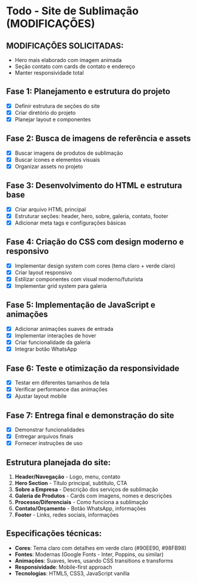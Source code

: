 # Todo - Site de Sublimação (MODIFICAÇÕES)

## MODIFICAÇÕES SOLICITADAS:
- Hero mais elaborado com imagem animada
- Seção contato com cards de contato e endereço
- Manter responsividade total

## Fase 1: Planejamento e estrutura do projeto
- [x] Definir estrutura de seções do site
- [x] Criar diretório do projeto
- [x] Planejar layout e componentes

## Fase 2: Busca de imagens de referência e assets
- [x] Buscar imagens de produtos de sublimação
- [x] Buscar ícones e elementos visuais
- [x] Organizar assets no projeto

## Fase 3: Desenvolvimento do HTML e estrutura base
- [x] Criar arquivo HTML principal
- [x] Estruturar seções: header, hero, sobre, galeria, contato, footer
- [x] Adicionar meta tags e configurações básicas

## Fase 4: Criação do CSS com design moderno e responsivo
- [x] Implementar design system com cores (tema claro + verde claro)
- [x] Criar layout responsivo
- [x] Estilizar componentes com visual moderno/futurista
- [x] Implementar grid system para galeria

## Fase 5: Implementação de JavaScript e animações
- [x] Adicionar animações suaves de entrada
- [x] Implementar interações de hover
- [x] Criar funcionalidade da galeria
- [x] Integrar botão WhatsApp

## Fase 6: Teste e otimização da responsividade
- [x] Testar em diferentes tamanhos de tela
- [x] Verificar performance das animações
- [x] Ajustar layout mobile

## Fase 7: Entrega final e demonstração do site
- [x] Demonstrar funcionalidades
- [x] Entregar arquivos finais
- [x] Fornecer instruções de uso

## Estrutura planejada do site:
1. **Header/Navegação** - Logo, menu, contato
2. **Hero Section** - Título principal, subtítulo, CTA
3. **Sobre a Empresa** - Descrição dos serviços de sublimação
4. **Galeria de Produtos** - Cards com imagens, nomes e descrições
5. **Processo/Diferenciais** - Como funciona a sublimação
6. **Contato/Orçamento** - Botão WhatsApp, informações
7. **Footer** - Links, redes sociais, informações

## Especificações técnicas:
- **Cores**: Tema claro com detalhes em verde claro (#90EE90, #98FB98)
- **Fontes**: Modernas (Google Fonts - Inter, Poppins, ou similar)
- **Animações**: Suaves, leves, usando CSS transitions e transforms
- **Responsividade**: Mobile-first approach
- **Tecnologias**: HTML5, CSS3, JavaScript vanilla

